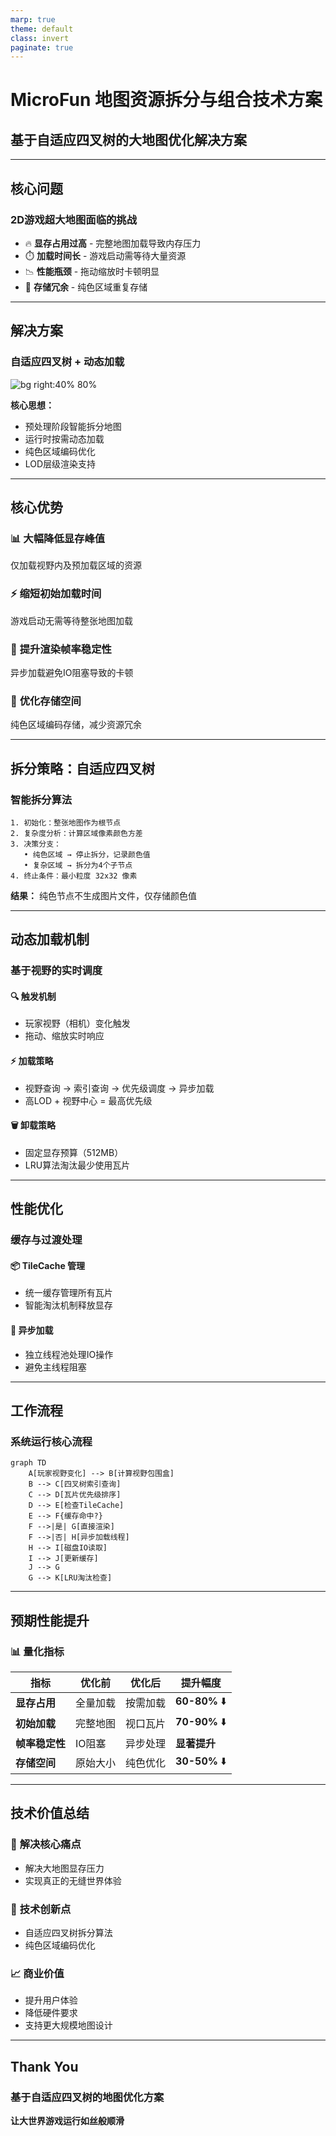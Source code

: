 ```yaml
---
marp: true
theme: default
class: invert
paginate: true
---
```


# MicroFun 地图资源拆分与组合技术方案

## 基于自适应四叉树的大地图优化解决方案

---

## 核心问题

### 2D游戏超大地图面临的挑战

- 🔥 **显存占用过高** - 完整地图加载导致内存压力
- ⏱️ **加载时间长** - 游戏启动需等待大量资源
- 📉 **性能瓶颈** - 拖动缩放时卡顿明显
- 💾 **存储冗余** - 纯色区域重复存储

---

## 解决方案

### 自适应四叉树 + 动态加载

![bg right:40% 80%](https://via.placeholder.com/400x300/2d3748/ffffff?text=QuadTree)

**核心思想：**
- 预处理阶段智能拆分地图
- 运行时按需动态加载
- 纯色区域编码优化
- LOD层级渲染支持

---

## 核心优势

### 📊 **大幅降低显存峰值**
仅加载视野内及预加载区域的资源

### ⚡ **缩短初始加载时间**
游戏启动无需等待整张地图加载

### 🎯 **提升渲染帧率稳定性**
异步加载避免IO阻塞导致的卡顿

### 💾 **优化存储空间**
纯色区域编码存储，减少资源冗余

---

## 拆分策略：自适应四叉树

### 智能拆分算法

```
1. 初始化：整张地图作为根节点
2. 复杂度分析：计算区域像素颜色方差
3. 决策分支：
   • 纯色区域 → 停止拆分，记录颜色值
   • 复杂区域 → 拆分为4个子节点
4. 终止条件：最小粒度 32x32 像素
```

**结果：** 纯色节点不生成图片文件，仅存储颜色值

---

## 动态加载机制

### 基于视野的实时调度

#### 🔍 **触发机制**
- 玩家视野（相机）变化触发
- 拖动、缩放实时响应

#### ⚡ **加载策略**
- 视野查询 → 索引查询 → 优先级调度 → 异步加载
- 高LOD + 视野中心 = 最高优先级

#### 🗑️ **卸载策略**
- 固定显存预算（512MB）
- LRU算法淘汰最少使用瓦片

---

## 性能优化

### 缓存与过渡处理

#### 📦 **TileCache 管理**
- 统一缓存管理所有瓦片
- 智能淘汰机制释放显存

#### 🔄 **异步加载**
- 独立线程池处理IO操作
- 避免主线程阻塞

---

## 工作流程

### 系统运行核心流程

```mermaid
graph TD
    A[玩家视野变化] --> B[计算视野包围盒]
    B --> C[四叉树索引查询]
    C --> D[瓦片优先级排序]
    D --> E[检查TileCache]
    E --> F{缓存命中?}
    F -->|是| G[直接渲染]
    F -->|否| H[异步加载线程]
    H --> I[磁盘IO读取]
    I --> J[更新缓存]
    J --> G
    G --> K[LRU淘汰检查]
```

---

## 预期性能提升

### 📊 **量化指标**

| 指标 | 优化前 | 优化后 | 提升幅度 |
|------|--------|--------|----------|
| **显存占用** | 全量加载 | 按需加载 | **60-80%** ⬇️ |
| **初始加载** | 完整地图 | 视口瓦片 | **70-90%** ⬇️ |
| **帧率稳定性** | IO阻塞 | 异步处理 | **显著提升** |
| **存储空间** | 原始大小 | 纯色优化 | **30-50%** ⬇️ |

---

## 技术价值总结

### 🎯 **解决核心痛点**
- 解决大地图显存压力
- 实现真正的无缝世界体验

### 🚀 **技术创新点**
- 自适应四叉树拆分算法
- 纯色区域编码优化

### 📈 **商业价值**
- 提升用户体验
- 降低硬件要求
- 支持更大规模地图设计

---

## Thank You

### 基于自适应四叉树的地图优化方案
**让大世界游戏运行如丝般顺滑**